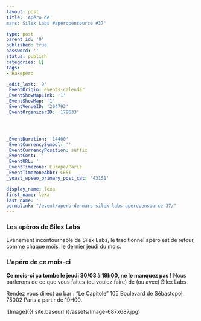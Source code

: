 ```yaml
---
layout: post
title: 'Apéro de
mars: Silex Labs #apéropensource #37'

type: post
parent_id: '0'
published: true
password: ''
status: publish
categories: []
tags:
- Haxepéro

_edit_last: '9'
_EventOrigin: events-calendar
_EventShowMapLink: '1'
_EventShowMap: '1'
_EventVenueID: '204793'
_EventOrganizerID: '179633'




_EventDuration: '14400'
_EventCurrencySymbol: ''
_EventCurrencyPosition: suffix
_EventCost: ''
_EventURL: ''
_EventTimezone: Europe/Paris
_EventTimezoneAbbr: CEST
_yoast_wpseo_primary_post_cat: '43151'

display_name: lexa
first_name: lexa
last_name: ''
permalink: "/event/apero-de-mars-silex-labs-aperopensource-37/"
---
```


### Les apéros de Silex Labs

Evènement incontournable de Silex Labs, le traditionnel apéro est de retour, comme chaque mois, le dernier jeudi du mois.

### L'apéro de ce mois-ci

**Ce mois-ci ça tombe le jeudi 30/03 à 19h00, ne le manquez pas !** Nous parlerons de ce que vous faites (ou voulez faire) de (ou avec) Silex Labs.

Rendez vous direct au bar
: “Le Capitole” 105 Boulevard de Sébastopol, 75002 Paris à partir de 19H00.

![Image]({{ site.baseurl }}/assets/Image-687x687.jpg)